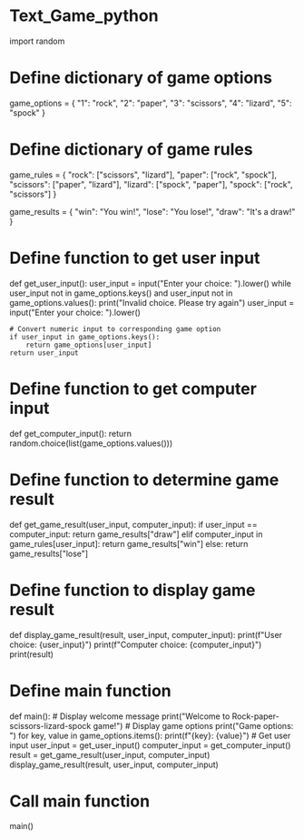 # Text_Game_python

import random

# Define dictionary of game options
game_options = {
    "1": "rock",
    "2": "paper",
    "3": "scissors",
    "4": "lizard",
    "5": "spock"
}

# Define dictionary of game rules
game_rules = {
    "rock": ["scissors", "lizard"],
    "paper": ["rock", "spock"],
    "scissors": ["paper", "lizard"],
    "lizard": ["spock", "paper"],
    "spock": ["rock", "scissors"]
}

game_results = {
    "win": "You win!",
    "lose": "You lose!",
    "draw": "It's a draw!"
}

# Define function to get user input
def get_user_input():
    user_input = input("Enter your choice: ").lower()
    while user_input not in game_options.keys() and user_input not in game_options.values():
        print("Invalid choice. Please try again")
        user_input = input("Enter your choice: ").lower()
    
    # Convert numeric input to corresponding game option
    if user_input in game_options.keys():
        return game_options[user_input]
    return user_input

# Define function to get computer input
def get_computer_input():
    return random.choice(list(game_options.values()))

# Define function to determine game result
def get_game_result(user_input, computer_input):
    if user_input == computer_input:
        return game_results["draw"]
    elif computer_input in game_rules[user_input]:
        return game_results["win"]
    else:
        return game_results["lose"]

# Define function to display game result
def display_game_result(result, user_input, computer_input):
    print(f"User choice: {user_input}")
    print(f"Computer choice: {computer_input}")
    print(result)

# Define main function
def main():
    # Display welcome message
    print("Welcome to Rock-paper-scissors-lizard-spock game!")
    # Display game options
    print("Game options: ")
    for key, value in game_options.items():
        print(f"{key}: {value}")
    # Get user input
    user_input = get_user_input()
    computer_input = get_computer_input()
    result = get_game_result(user_input, computer_input)
    display_game_result(result, user_input, computer_input)

# Call main function
main()

